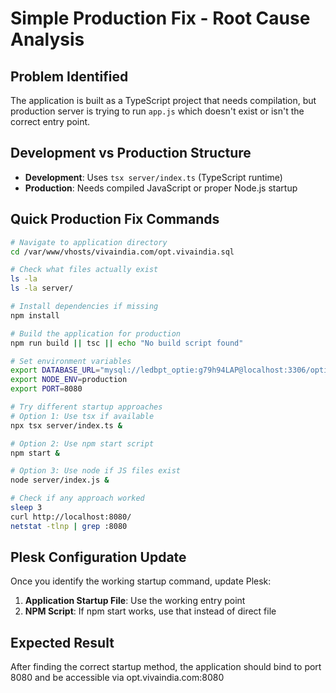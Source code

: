 # Simple Production Fix - Root Cause Analysis

## Problem Identified
The application is built as a TypeScript project that needs compilation, but production server is trying to run `app.js` which doesn't exist or isn't the correct entry point.

## Development vs Production Structure
- **Development**: Uses `tsx server/index.ts` (TypeScript runtime)
- **Production**: Needs compiled JavaScript or proper Node.js startup

## Quick Production Fix Commands

```bash
# Navigate to application directory
cd /var/www/vhosts/vivaindia.com/opt.vivaindia.sql

# Check what files actually exist
ls -la
ls -la server/

# Install dependencies if missing
npm install

# Build the application for production
npm run build || tsc || echo "No build script found"

# Set environment variables
export DATABASE_URL="mysql://ledbpt_optie:g79h94LAP@localhost:3306/opticpro"
export NODE_ENV=production
export PORT=8080

# Try different startup approaches
# Option 1: Use tsx if available
npx tsx server/index.ts &

# Option 2: Use npm start script
npm start &

# Option 3: Use node if JS files exist
node server/index.js &

# Check if any approach worked
sleep 3
curl http://localhost:8080/
netstat -tlnp | grep :8080
```

## Plesk Configuration Update
Once you identify the working startup command, update Plesk:
1. **Application Startup File**: Use the working entry point
2. **NPM Script**: If npm start works, use that instead of direct file

## Expected Result
After finding the correct startup method, the application should bind to port 8080 and be accessible via opt.vivaindia.com:8080